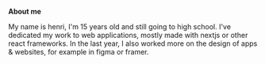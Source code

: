**About me**

My name is henri, I'm 15 years old and still going to high school. I've dedicated my work to web applications, mostly made with nextjs or other react frameworks. In the last year, I also worked more on the design of apps & websites, for example in figma or framer.

